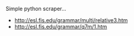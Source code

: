 Simple python scraper...

- http://esl.fis.edu/grammar/multi/relative3.htm
- http://esl.fis.edu/grammar/q7m/1.htm
